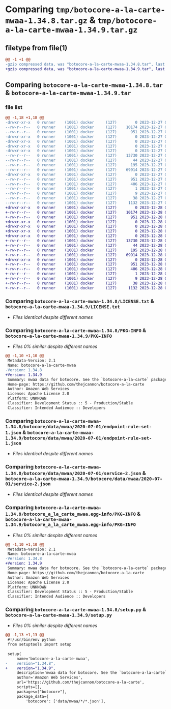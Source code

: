 # Comparing `tmp/botocore-a-la-carte-mwaa-1.34.8.tar.gz` & `tmp/botocore-a-la-carte-mwaa-1.34.9.tar.gz`

## filetype from file(1)

```diff
@@ -1 +1 @@
-gzip compressed data, was "botocore-a-la-carte-mwaa-1.34.8.tar", last modified: Wed Dec 27 01:06:49 2023, max compression
+gzip compressed data, was "botocore-a-la-carte-mwaa-1.34.9.tar", last modified: Thu Dec 28 01:06:51 2023, max compression
```

## Comparing `botocore-a-la-carte-mwaa-1.34.8.tar` & `botocore-a-la-carte-mwaa-1.34.9.tar`

### file list

```diff
@@ -1,18 +1,18 @@
-drwxr-xr-x   0 runner    (1001) docker     (127)        0 2023-12-27 01:06:49.783339 botocore-a-la-carte-mwaa-1.34.8/
--rw-r--r--   0 runner    (1001) docker     (127)    10174 2023-12-27 01:06:49.000000 botocore-a-la-carte-mwaa-1.34.8/LICENSE.txt
--rw-r--r--   0 runner    (1001) docker     (127)      951 2023-12-27 01:06:49.783339 botocore-a-la-carte-mwaa-1.34.8/PKG-INFO
-drwxr-xr-x   0 runner    (1001) docker     (127)        0 2023-12-27 01:06:49.783339 botocore-a-la-carte-mwaa-1.34.8/botocore/
-drwxr-xr-x   0 runner    (1001) docker     (127)        0 2023-12-27 01:06:49.783339 botocore-a-la-carte-mwaa-1.34.8/botocore/data/
-drwxr-xr-x   0 runner    (1001) docker     (127)        0 2023-12-27 01:06:49.783339 botocore-a-la-carte-mwaa-1.34.8/botocore/data/mwaa/
-drwxr-xr-x   0 runner    (1001) docker     (127)        0 2023-12-27 01:06:49.783339 botocore-a-la-carte-mwaa-1.34.8/botocore/data/mwaa/2020-07-01/
--rw-r--r--   0 runner    (1001) docker     (127)    13730 2023-12-27 01:06:29.000000 botocore-a-la-carte-mwaa-1.34.8/botocore/data/mwaa/2020-07-01/endpoint-rule-set-1.json
--rw-r--r--   0 runner    (1001) docker     (127)       44 2023-12-27 01:06:29.000000 botocore-a-la-carte-mwaa-1.34.8/botocore/data/mwaa/2020-07-01/examples-1.json
--rw-r--r--   0 runner    (1001) docker     (127)      195 2023-12-27 01:06:29.000000 botocore-a-la-carte-mwaa-1.34.8/botocore/data/mwaa/2020-07-01/paginators-1.json
--rw-r--r--   0 runner    (1001) docker     (127)    69914 2023-12-27 01:06:29.000000 botocore-a-la-carte-mwaa-1.34.8/botocore/data/mwaa/2020-07-01/service-2.json
-drwxr-xr-x   0 runner    (1001) docker     (127)        0 2023-12-27 01:06:49.783339 botocore-a-la-carte-mwaa-1.34.8/botocore_a_la_carte_mwaa.egg-info/
--rw-r--r--   0 runner    (1001) docker     (127)      951 2023-12-27 01:06:49.000000 botocore-a-la-carte-mwaa-1.34.8/botocore_a_la_carte_mwaa.egg-info/PKG-INFO
--rw-r--r--   0 runner    (1001) docker     (127)      406 2023-12-27 01:06:49.000000 botocore-a-la-carte-mwaa-1.34.8/botocore_a_la_carte_mwaa.egg-info/SOURCES.txt
--rw-r--r--   0 runner    (1001) docker     (127)        1 2023-12-27 01:06:49.000000 botocore-a-la-carte-mwaa-1.34.8/botocore_a_la_carte_mwaa.egg-info/dependency_links.txt
--rw-r--r--   0 runner    (1001) docker     (127)        9 2023-12-27 01:06:49.000000 botocore-a-la-carte-mwaa-1.34.8/botocore_a_la_carte_mwaa.egg-info/top_level.txt
--rw-r--r--   0 runner    (1001) docker     (127)       38 2023-12-27 01:06:49.783339 botocore-a-la-carte-mwaa-1.34.8/setup.cfg
--rw-r--r--   0 runner    (1001) docker     (127)     1132 2023-12-27 01:06:49.000000 botocore-a-la-carte-mwaa-1.34.8/setup.py
+drwxr-xr-x   0 runner    (1001) docker     (127)        0 2023-12-28 01:06:51.362354 botocore-a-la-carte-mwaa-1.34.9/
+-rw-r--r--   0 runner    (1001) docker     (127)    10174 2023-12-28 01:06:51.000000 botocore-a-la-carte-mwaa-1.34.9/LICENSE.txt
+-rw-r--r--   0 runner    (1001) docker     (127)      951 2023-12-28 01:06:51.358354 botocore-a-la-carte-mwaa-1.34.9/PKG-INFO
+drwxr-xr-x   0 runner    (1001) docker     (127)        0 2023-12-28 01:06:51.358354 botocore-a-la-carte-mwaa-1.34.9/botocore/
+drwxr-xr-x   0 runner    (1001) docker     (127)        0 2023-12-28 01:06:51.358354 botocore-a-la-carte-mwaa-1.34.9/botocore/data/
+drwxr-xr-x   0 runner    (1001) docker     (127)        0 2023-12-28 01:06:51.358354 botocore-a-la-carte-mwaa-1.34.9/botocore/data/mwaa/
+drwxr-xr-x   0 runner    (1001) docker     (127)        0 2023-12-28 01:06:51.358354 botocore-a-la-carte-mwaa-1.34.9/botocore/data/mwaa/2020-07-01/
+-rw-r--r--   0 runner    (1001) docker     (127)    13730 2023-12-28 01:06:26.000000 botocore-a-la-carte-mwaa-1.34.9/botocore/data/mwaa/2020-07-01/endpoint-rule-set-1.json
+-rw-r--r--   0 runner    (1001) docker     (127)       44 2023-12-28 01:06:26.000000 botocore-a-la-carte-mwaa-1.34.9/botocore/data/mwaa/2020-07-01/examples-1.json
+-rw-r--r--   0 runner    (1001) docker     (127)      195 2023-12-28 01:06:26.000000 botocore-a-la-carte-mwaa-1.34.9/botocore/data/mwaa/2020-07-01/paginators-1.json
+-rw-r--r--   0 runner    (1001) docker     (127)    69914 2023-12-28 01:06:26.000000 botocore-a-la-carte-mwaa-1.34.9/botocore/data/mwaa/2020-07-01/service-2.json
+drwxr-xr-x   0 runner    (1001) docker     (127)        0 2023-12-28 01:06:51.358354 botocore-a-la-carte-mwaa-1.34.9/botocore_a_la_carte_mwaa.egg-info/
+-rw-r--r--   0 runner    (1001) docker     (127)      951 2023-12-28 01:06:51.000000 botocore-a-la-carte-mwaa-1.34.9/botocore_a_la_carte_mwaa.egg-info/PKG-INFO
+-rw-r--r--   0 runner    (1001) docker     (127)      406 2023-12-28 01:06:51.000000 botocore-a-la-carte-mwaa-1.34.9/botocore_a_la_carte_mwaa.egg-info/SOURCES.txt
+-rw-r--r--   0 runner    (1001) docker     (127)        1 2023-12-28 01:06:51.000000 botocore-a-la-carte-mwaa-1.34.9/botocore_a_la_carte_mwaa.egg-info/dependency_links.txt
+-rw-r--r--   0 runner    (1001) docker     (127)        9 2023-12-28 01:06:51.000000 botocore-a-la-carte-mwaa-1.34.9/botocore_a_la_carte_mwaa.egg-info/top_level.txt
+-rw-r--r--   0 runner    (1001) docker     (127)       38 2023-12-28 01:06:51.362354 botocore-a-la-carte-mwaa-1.34.9/setup.cfg
+-rw-r--r--   0 runner    (1001) docker     (127)     1132 2023-12-28 01:06:51.000000 botocore-a-la-carte-mwaa-1.34.9/setup.py
```

### Comparing `botocore-a-la-carte-mwaa-1.34.8/LICENSE.txt` & `botocore-a-la-carte-mwaa-1.34.9/LICENSE.txt`

 * *Files identical despite different names*

### Comparing `botocore-a-la-carte-mwaa-1.34.8/PKG-INFO` & `botocore-a-la-carte-mwaa-1.34.9/PKG-INFO`

 * *Files 0% similar despite different names*

```diff
@@ -1,10 +1,10 @@
 Metadata-Version: 2.1
 Name: botocore-a-la-carte-mwaa
-Version: 1.34.8
+Version: 1.34.9
 Summary: mwaa data for botocore. See the `botocore-a-la-carte` package for more info.
 Home-page: https://github.com/thejcannon/botocore-a-la-carte
 Author: Amazon Web Services
 License: Apache License 2.0
 Platform: UNKNOWN
 Classifier: Development Status :: 5 - Production/Stable
 Classifier: Intended Audience :: Developers
```

### Comparing `botocore-a-la-carte-mwaa-1.34.8/botocore/data/mwaa/2020-07-01/endpoint-rule-set-1.json` & `botocore-a-la-carte-mwaa-1.34.9/botocore/data/mwaa/2020-07-01/endpoint-rule-set-1.json`

 * *Files identical despite different names*

### Comparing `botocore-a-la-carte-mwaa-1.34.8/botocore/data/mwaa/2020-07-01/service-2.json` & `botocore-a-la-carte-mwaa-1.34.9/botocore/data/mwaa/2020-07-01/service-2.json`

 * *Files identical despite different names*

### Comparing `botocore-a-la-carte-mwaa-1.34.8/botocore_a_la_carte_mwaa.egg-info/PKG-INFO` & `botocore-a-la-carte-mwaa-1.34.9/botocore_a_la_carte_mwaa.egg-info/PKG-INFO`

 * *Files 0% similar despite different names*

```diff
@@ -1,10 +1,10 @@
 Metadata-Version: 2.1
 Name: botocore-a-la-carte-mwaa
-Version: 1.34.8
+Version: 1.34.9
 Summary: mwaa data for botocore. See the `botocore-a-la-carte` package for more info.
 Home-page: https://github.com/thejcannon/botocore-a-la-carte
 Author: Amazon Web Services
 License: Apache License 2.0
 Platform: UNKNOWN
 Classifier: Development Status :: 5 - Production/Stable
 Classifier: Intended Audience :: Developers
```

### Comparing `botocore-a-la-carte-mwaa-1.34.8/setup.py` & `botocore-a-la-carte-mwaa-1.34.9/setup.py`

 * *Files 0% similar despite different names*

```diff
@@ -1,13 +1,13 @@
 #!/usr/bin/env python
 from setuptools import setup
 
 setup(
     name='botocore-a-la-carte-mwaa',
-    version="1.34.8",
+    version="1.34.9",
     description='mwaa data for botocore. See the `botocore-a-la-carte` package for more info.',
     author='Amazon Web Services',
     url='https://github.com/thejcannon/botocore-a-la-carte',
     scripts=[],
     packages=["botocore"],
     package_data={
         'botocore': ['data/mwaa/*/*.json'],
```

